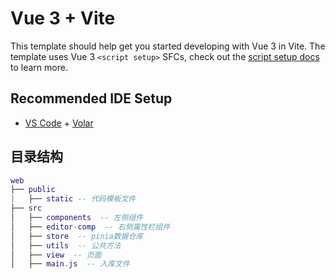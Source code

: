 # Vue 3 + Vite

This template should help get you started developing with Vue 3 in Vite. The template uses Vue 3 `<script setup>` SFCs, check out the [script setup docs](https://v3.vuejs.org/api/sfc-script-setup.html#sfc-script-setup) to learn more.

## Recommended IDE Setup

- [VS Code](https://code.visualstudio.com/) + [Volar](https://marketplace.visualstudio.com/items?itemName=Vue.volar)

## 目录结构
``` lua
web
├── public
|   ├── static -- 代码模板文件
├── src
│   ├── components  -- 左侧组件
│   ├── editor-comp  -- 右侧属性栏组件
│   ├── store  -- pinia数据仓库
│   ├── utils  -- 公共方法
│   ├── view  -- 页面
│   ├── main.js  -- 入库文件
```
